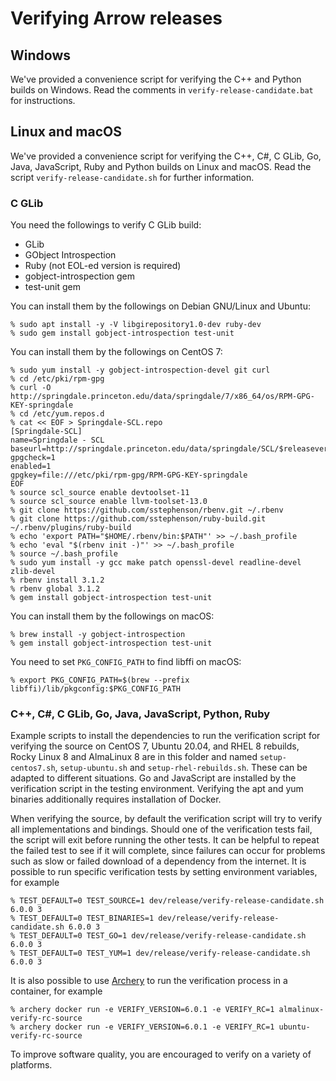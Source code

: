 <!---
  Licensed to the Apache Software Foundation (ASF) under one
  or more contributor license agreements.  See the NOTICE file
  distributed with this work for additional information
  regarding copyright ownership.  The ASF licenses this file
  to you under the Apache License, Version 2.0 (the
  "License"); you may not use this file except in compliance
  with the License.  You may obtain a copy of the License at

    http://www.apache.org/licenses/LICENSE-2.0

  Unless required by applicable law or agreed to in writing,
  software distributed under the License is distributed on an
  "AS IS" BASIS, WITHOUT WARRANTIES OR CONDITIONS OF ANY
  KIND, either express or implied.  See the License for the
  specific language governing permissions and limitations
  under the License.
-->

# Verifying Arrow releases

## Windows

We've provided a convenience script for verifying the C++ and Python builds on
Windows. Read the comments in `verify-release-candidate.bat` for instructions.

## Linux and macOS

We've provided a convenience script for verifying the C++, C#, C GLib, Go,
Java, JavaScript, Ruby and Python builds on Linux and macOS. Read the script
`verify-release-candidate.sh` for further information.

### C GLib

You need the followings to verify C GLib build:

  * GLib
  * GObject Introspection
  * Ruby (not EOL-ed version is required)
  * gobject-introspection gem
  * test-unit gem

You can install them by the followings on Debian GNU/Linux and Ubuntu:

```console
% sudo apt install -y -V libgirepository1.0-dev ruby-dev
% sudo gem install gobject-introspection test-unit
```

You can install them by the followings on CentOS 7:

```console
% sudo yum install -y gobject-introspection-devel git curl
% cd /etc/pki/rpm-gpg
% curl -O http://springdale.princeton.edu/data/springdale/7/x86_64/os/RPM-GPG-KEY-springdale
% cd /etc/yum.repos.d
% cat << EOF > Springdale-SCL.repo
[Springdale-SCL]
name=Springdale - SCL
baseurl=http://springdale.princeton.edu/data/springdale/SCL/$releasever/$basearch
gpgcheck=1
enabled=1
gpgkey=file:///etc/pki/rpm-gpg/RPM-GPG-KEY-springdale
EOF
% source scl_source enable devtoolset-11
% source scl_source enable llvm-toolset-13.0
% git clone https://github.com/sstephenson/rbenv.git ~/.rbenv
% git clone https://github.com/sstephenson/ruby-build.git ~/.rbenv/plugins/ruby-build
% echo 'export PATH="$HOME/.rbenv/bin:$PATH"' >> ~/.bash_profile
% echo 'eval "$(rbenv init -)"' >> ~/.bash_profile
% source ~/.bash_profile
% sudo yum install -y gcc make patch openssl-devel readline-devel zlib-devel
% rbenv install 3.1.2
% rbenv global 3.1.2
% gem install gobject-introspection test-unit
```

You can install them by the followings on macOS:

```console
% brew install -y gobject-introspection
% gem install gobject-introspection test-unit
```

You need to set `PKG_CONFIG_PATH` to find libffi on macOS:

```console
% export PKG_CONFIG_PATH=$(brew --prefix libffi)/lib/pkgconfig:$PKG_CONFIG_PATH
```

### C++, C#, C GLib, Go, Java, JavaScript, Python, Ruby

Example scripts to install the dependencies to run the verification
script for verifying the source on CentOS 7, Ubuntu 20.04,  and
RHEL 8 rebuilds, Rocky Linux 8 and AlmaLinux 8 are in this folder
and named `setup-centos7.sh`, `setup-ubuntu.sh` and
`setup-rhel-rebuilds.sh`. These can be adapted to different
situations. Go and JavaScript are installed by the verification
script in the testing environment. Verifying the apt and yum binaries
additionally requires installation of Docker.

When verifying the source, by default the verification script will try
to verify all implementations and bindings. Should one of the
verification tests fail, the script will exit before running the other
tests. It can be helpful to repeat the failed test to see if it will
complete, since failures can occur for problems such as slow or failed
download of a dependency from the internet. It is possible to run
specific verification tests by setting environment variables, for example

```console
% TEST_DEFAULT=0 TEST_SOURCE=1 dev/release/verify-release-candidate.sh 6.0.0 3
% TEST_DEFAULT=0 TEST_BINARIES=1 dev/release/verify-release-candidate.sh 6.0.0 3
% TEST_DEFAULT=0 TEST_GO=1 dev/release/verify-release-candidate.sh 6.0.0 3
% TEST_DEFAULT=0 TEST_YUM=1 dev/release/verify-release-candidate.sh 6.0.0 3
```

It is also possible to use
[Archery](https://arrow.apache.org/docs/developers/archery.html) to run
the verification process in a container, for example

```console
% archery docker run -e VERIFY_VERSION=6.0.1 -e VERIFY_RC=1 almalinux-verify-rc-source
% archery docker run -e VERIFY_VERSION=6.0.1 -e VERIFY_RC=1 ubuntu-verify-rc-source
```

To improve software quality, you are encouraged to verify
on a variety of platforms.
